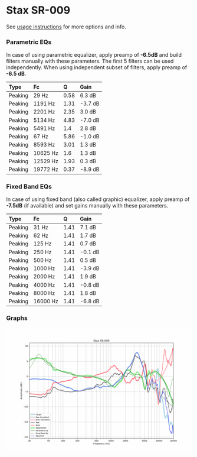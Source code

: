 # Stax SR-009
See [usage instructions](https://github.com/jaakkopasanen/AutoEq#usage) for more options and info.

### Parametric EQs
In case of using parametric equalizer, apply preamp of **-6.5dB** and build filters manually
with these parameters. The first 5 filters can be used independently.
When using independent subset of filters, apply preamp of **-6.5 dB**.

| Type    | Fc       |    Q | Gain    |
|:--------|:---------|:-----|:--------|
| Peaking | 29 Hz    | 0.58 | 6.3 dB  |
| Peaking | 1191 Hz  | 1.31 | -3.7 dB |
| Peaking | 2201 Hz  | 2.35 | 3.0 dB  |
| Peaking | 5134 Hz  | 4.83 | -7.0 dB |
| Peaking | 5491 Hz  | 1.4  | 2.8 dB  |
| Peaking | 67 Hz    | 5.86 | -1.0 dB |
| Peaking | 8593 Hz  | 3.01 | 1.3 dB  |
| Peaking | 10625 Hz | 1.6  | 1.3 dB  |
| Peaking | 12529 Hz | 1.93 | 0.3 dB  |
| Peaking | 19772 Hz | 0.37 | -8.9 dB |

### Fixed Band EQs
In case of using fixed band (also called graphic) equalizer, apply preamp of **-7.5dB**
(if available) and set gains manually with these parameters.

| Type    | Fc       |    Q | Gain    |
|:--------|:---------|:-----|:--------|
| Peaking | 31 Hz    | 1.41 | 7.1 dB  |
| Peaking | 62 Hz    | 1.41 | 1.7 dB  |
| Peaking | 125 Hz   | 1.41 | 0.7 dB  |
| Peaking | 250 Hz   | 1.41 | -0.1 dB |
| Peaking | 500 Hz   | 1.41 | 0.5 dB  |
| Peaking | 1000 Hz  | 1.41 | -3.9 dB |
| Peaking | 2000 Hz  | 1.41 | 1.9 dB  |
| Peaking | 4000 Hz  | 1.41 | -0.8 dB |
| Peaking | 8000 Hz  | 1.41 | 1.8 dB  |
| Peaking | 16000 Hz | 1.41 | -6.8 dB |

### Graphs
![](./Stax%20SR-009.png)